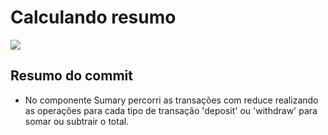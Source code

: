 # Calculando resumo

![](https://imgur.com/3NLiUwU.png)

## Resumo do commit
* No componente Sumary percorri as transações com reduce realizando as operações para cada tipo de transação
'deposit' ou 'withdraw' para somar ou subtrair o total.

